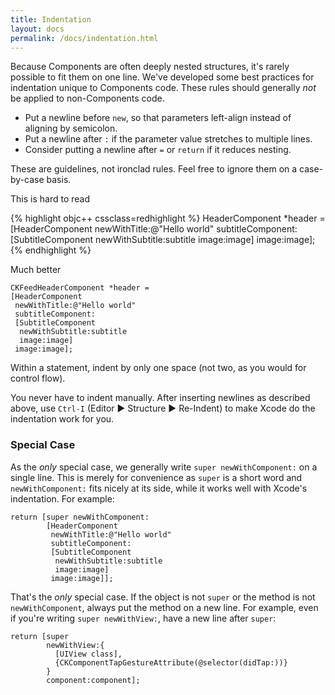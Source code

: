 ```yaml
---
title: Indentation
layout: docs
permalink: /docs/indentation.html
---
```


Because Components are often deeply nested structures, it's rarely possible to fit them on one line. We've developed some best practices for indentation unique to Components code. These rules should generally *not* be applied to non-Components code.

- Put a newline before `new`, so that parameters left-align instead of aligning by semicolon.
- Put a newline after `:` if the parameter value stretches to multiple lines.
- Consider putting a newline after `=` or `return` if it reduces nesting.

<div class="note">
  <p>
     These are guidelines, not ironclad rules. Feel free to ignore them on a case-by-case basis.
  </p>
</div>

This is hard to read

{% highlight objc++ cssclass=redhighlight %}
  HeaderComponent *header = [HeaderComponent newWithTitle:@"Hello world"
                                        subtitleComponent:[SubtitleComponent newWithSubtitle:subtitle
                                                                                       image:image]
                                                    image:image];
{% endhighlight %}

Much better

```objc++
CKFeedHeaderComponent *header =
[HeaderComponent
 newWithTitle:@"Hello world"
 subtitleComponent:
 [SubtitleComponent
  newWithSubtitle:subtitle
  image:image]
 image:image];
```

Within a statement, indent by only one space (not two, as you would for control flow).

<div class="note">
  <p>
     You never have to indent manually. After inserting newlines as described above, use <code>Ctrl-I</code> (Editor ▶︎ Structure ▶︎ Re-Indent) to make Xcode do the indentation work for you.
  </p>
</div>

### Special Case 

As the *only* special case, we generally write `super newWithComponent:` on a single line. This is merely for convenience as `super` is a short word and `newWithComponent:` fits nicely at its side, while it works well with Xcode's indentation. For example:

```objc++
return [super newWithComponent:
        [HeaderComponent
         newWithTitle:@"Hello world"
         subtitleComponent:
         [SubtitleComponent
          newWithSubtitle:subtitle
          image:image]
         image:image]];
```

That's the *only* special case. If the object is not `super` or the method is not `newWithComponent`, always put the method on a new line. For example, even if you're writing `super newWithView:`, have a new line after `super`:

```objc++
return [super
        newWithView:{
          [UIView class],
          {CKComponentTapGestureAttribute(@selector(didTap:))}
        }
        component:component];
```
